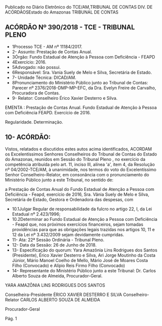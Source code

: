Publicado  no  Diário Eletrônico do TCE/AM,TRIBUNAL DE CONTAS DIV. DE  ACÓRDÃOSEstado do Amazonas TRIBUNAL DE CONTAS

## ACÓRDÃO Nº 390/2018 - TCE - TRIBUNAL PLENO

- 1Processo TCE - AM nº 11184/2017.
- 2- Assunto: Prestação de Contas Anual.
- 3Órgão: Fundo Estadual de Atenção à Pessoa com Deficiência - FEAPD
- 4Exercício: 2016.
- 5Advogado: não possui.
- 6Responsável: Sra. Vania Suely de Melo e Silva, Secretária de Estado.
- 7- Unidade Técnica: DICAD/AM.
- 8Pronunciamento do Ministério Público junto ao Tribunal de Contas: Parecer nº 2376/2018-DMP-MP-EFC,  da  Dra.  Evelyn  Freire  de  Carvalho,  Procuradora  de Contas.
- 9- Relator: Conselheiro Érico Xavier Desterro e Silva.

EMENTA : Prestação de Contas Anual. Fundo Estadual  de  Atenção  à  Pessoa  com  Deficiência  FEAPD. Exercício de 2016.

Regularidade. Determinação.

## 10- ACÓRDÃO:

Vistos, relatados e discutidos estes autos acima identificados, ACORDAM os Excelentíssimos Senhores Conselheiros do Tribunal de Contas do Estado do Amazonas,  reunidos  em  Sessão  do Tribunal  Pleno ,  no  exercício  da  competência atribuída pelo art. 11, inciso III, alínea 'a', item 4, da Resolução nº 04/2002-TCE/AM, à unanimidade, nos termos do voto do Excelentíssimo Senhor Conselheiro-Relator, em consonância com  o  pronunciamento  do  Ministério  Público  junto  a  este  Tribunal,  no sentido de:

a Prestação de Contas Anual do Fundo Estadual de Atenção a Pessoa com Deficiência - Feapd, exercício de 2016, Sra.  Vânia  Suely  de  Melo  e  Silva, Secretária de Estado, Gestora e Ordenadora das despesas, com

- 10.1Julgar Regular de  responsabilidade  da fulcro no artigo 22, I, da Lei Estadual nº 2.423/1996;
- 10.2Determinar ao Fundo  Estadual  de  Atenção  a  Pessoa  com Deficiência  -  Feapd  que,  nos  próximos  exercícios  financeiros, sejam  tomadas  providências  para  que  as  obrigações  legais trazidas  nos  artigos  10,  11  e  12  da  Lei  nº  3.432/2009  sejam devidamente cumpridas.
- 11- Ata: 22ª Sessão Ordinária - Tribunal Pleno.
- 12- Data da Sessão: 26 de Junho de 2018.
- 13- Especificação do quorum: Yara  Amazônia Lins Rodrigues dos Santos (Presidente), Érico  Xavier  Desterro  e  Silva,  Ari  Jorge  Moutinho  da  Costa  Júnior,  Mário  Manoel Coelho de Mello, Mário José de Moares Costa Filho (Convocado) e Alípio Reis Firmo Filho (Convocado)
- 14- Representante  do  Ministério  Público  junto  a  este  Tribunal: Dr. Carlos  Alberto Souza de Almeida, Procurador-Geral.

YARA AMAZÔNIA LINS RODRIGUES DOS SANTOS

Conselheira-Presidente ÉRICO XAVIER DESTERRO E SILVA Conselheiro-Relator CARLOS ALBERTO SOUZA DE ALMEIDA

Procurador-Geral

Pág. 1